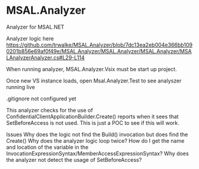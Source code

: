 # MSAL.Analyzer
Analyzer for MSAL.NET

Analyzer logic here
https://github.com/trwalke/MSAL.Analyzer/blob/7dc13ea2eb004e366bb1090201b856e69af0f49e/MSAL.Analyzer/MSAL.Analyzer/MSAL.Analyzer/MSALAnalyzerAnalyzer.cs#L29-L114

When running analyzer, MSAL.Analyzer.Vsix must be start up project.

Once new VS instance loads, open Msal.Analyzer.Test to see analyszer running live

.gitignore not configured yet



 This analyzer checks for the use of ConfidentialClientApplicationBuilder.Create() reports when it sees that SetBeforeAccess is not used.
 This is just a POC to see if this will work.
 
 Issues
 Why does the logic not find the Build() invocation but does find the Create()
 Why does the analyzer logic loop twice?
 How do I get the name and location of the variable in the InvocationExpressionSyntax/MemberAccessExpressionSyntax?
 Why does the analyzer not detect the usage of SetBeforeAccess?
 
